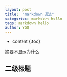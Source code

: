 ```yaml
---
layout: post
title:  "markdown 语法"
categories: markdown hello
tags: markdown hello
author: YGQ
---
```


* content
{:toc}

摘要不显示为什么




## 二级标题
